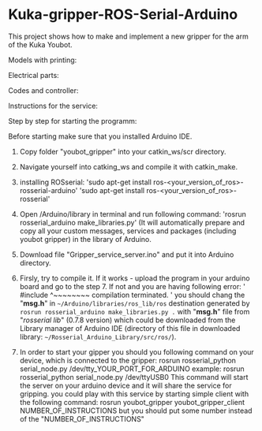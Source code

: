 # Kuka-gripper-ROS-Serial-Arduino

This project shows how to make and implement a new gripper for the arm of the Kuka Youbot.

Models with printing:

Electrical parts:

Codes and controller:

Instructions for the service:

Step by step for starting the programm:

Before starting make sure that you installed Arduino IDE.

1. Copy folder "youbot_gripper" into your catkin_ws/scr directory.
2. Navigate yourself into catking_ws and compile it with catkin_make.
3. installing ROSserial:
    'sudo apt-get install ros-<your_version_of_ros>-rosserial-arduino'
    'sudo apt-get install ros-<your_version_of_ros>-rosserial'
4. Open <your Arduino directory>/Arduino/library in terminal and run following command:
    'rosrun rosserial_arduino make_libraries.py'  (It will automatically prepare and copy all your custom messages, services and packages (including youbot gripper) in the library of Arduino.
5. Download file "Gripper_service_server.ino" and put it into Arduino directory.
6. Firsly, try to compile it. If it works - upload the program in your arduino board and go to the step 7. If not and you are having following error:
' #include <cstring>
          ^~~~~~~~~
compilation terminated. ' 
    you should  chang the  "**msg.h**" in `~/Arduino/libraries/ros_lib/ros`  destination generated by `rosrun rosserial_arduino make_libraries.py .` with "**msg.h**" file from "*rosserial lib*" (0.7.8 version) which could be downloaded from the Library manager of Arduino IDE (directory of this file in downloaded library: `~/Rosserial_Arduino_Library/src/ros/`).  

   
7. In order to start your gipper you should you following command on your device, which is connected to the gripper:
        rosrun rosserial_python serial_node.py /dev/tty_YOUR_PORT_FOR_ARDUINO 
        example: rosrun rosserial_python serial_node.py /dev/ttyUSB0
    This command will start the server on your arduino device and it will share the service for gripping.
        you could play with this service by starting simple client with the following command:
        rosrun youbot_gripper youbot_gripper_client NUMBER_OF_INSTRUCTIONS 
        but you should put some number instead of the "NUMBER_OF_INSTRUCTIONS"
        
                                 
